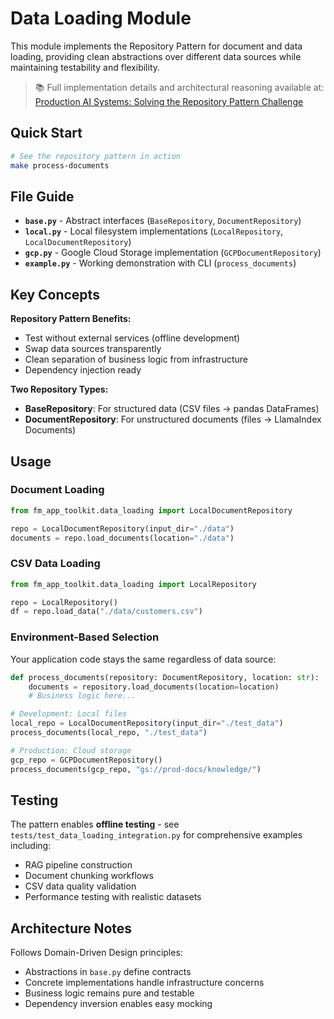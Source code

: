 # Data Loading Module

This module implements the Repository Pattern for document and data loading, providing clean abstractions over different data sources while maintaining testability and flexibility.

> 📚 Full implementation details and architectural reasoning available at: [Production AI Systems: Solving the Repository Pattern Challenge](https://aienhancedengineer.substack.com/p/production-ai-systems-solving-the)

## Quick Start

```bash
# See the repository pattern in action
make process-documents
```

## File Guide

- **`base.py`** - Abstract interfaces (`BaseRepository`, `DocumentRepository`)
- **`local.py`** - Local filesystem implementations (`LocalRepository`, `LocalDocumentRepository`)  
- **`gcp.py`** - Google Cloud Storage implementation (`GCPDocumentRepository`)
- **`example.py`** - Working demonstration with CLI (`process_documents`)

## Key Concepts

**Repository Pattern Benefits:**
- Test without external services (offline development)
- Swap data sources transparently
- Clean separation of business logic from infrastructure
- Dependency injection ready

**Two Repository Types:**
- **BaseRepository**: For structured data (CSV files → pandas DataFrames)
- **DocumentRepository**: For unstructured documents (files → LlamaIndex Documents)

## Usage

### Document Loading
```python
from fm_app_toolkit.data_loading import LocalDocumentRepository

repo = LocalDocumentRepository(input_dir="./data")
documents = repo.load_documents(location="./data")
```

### CSV Data Loading  
```python
from fm_app_toolkit.data_loading import LocalRepository

repo = LocalRepository()
df = repo.load_data("./data/customers.csv")
```

### Environment-Based Selection
Your application code stays the same regardless of data source:
```python
def process_documents(repository: DocumentRepository, location: str):
    documents = repository.load_documents(location=location)
    # Business logic here...

# Development: Local files
local_repo = LocalDocumentRepository(input_dir="./test_data")
process_documents(local_repo, "./test_data")

# Production: Cloud storage  
gcp_repo = GCPDocumentRepository()
process_documents(gcp_repo, "gs://prod-docs/knowledge/")
```

## Testing

The pattern enables **offline testing** - see `tests/test_data_loading_integration.py` for comprehensive examples including:
- RAG pipeline construction
- Document chunking workflows
- CSV data quality validation
- Performance testing with realistic datasets

## Architecture Notes

Follows Domain-Driven Design principles:
- Abstractions in `base.py` define contracts
- Concrete implementations handle infrastructure concerns
- Business logic remains pure and testable
- Dependency inversion enables easy mocking